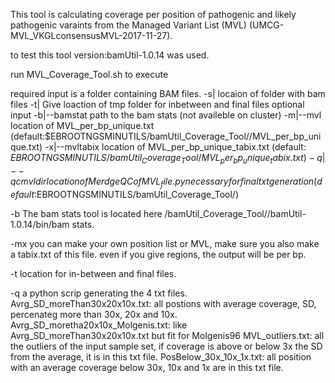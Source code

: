 This tool is calculating coverage per position of pathogenic and likely pathogenic varaints from the Managed Variant List (MVL) (UMCG-MVL_VKGLconsensusMVL-2017-11-27).

to test this tool version:bamUtil-1.0.14 was used.

run MVL_Coverage_Tool.sh to execute

required input is a folder containing BAM files.
    -s|                 locaion of folder with bam files
    -t|			Give loaction of tmp folder for inbetween and final files
optional input
	-b|--bamstat		path to the bam stats (not availeble on cluster)
	-m|--mvl	        location of MVL_per_bp_unique.txt (default:$EBROOTNGSMINUTILS/bamUtil_Coverage_Tool//MVL_per_bp_unique.txt)
	-x|--mvltabix       location of MVL_per_bp_unique_tabix.txt (default: $EBROOTNGSMINUTILS/bamUtil_Coverage_Tool/MVL_per_bp_unique_tabix.txt)
	-q|--qcmvldir       location of MerdgeQCofMVL_file.py necessary for final txt generation (default:$EBROOTNGSMINUTILS/bamUtil_Coverage_Tool/)

 -b     The bam stats tool is located here /bamUtil_Coverage_Tool//bamUtil-1.0.14/bin/bam stats.

-mx     you can make your own position list or MVL, make sure you also make a tabix.txt of this file. even if you give regions, the output will be per bp.

-t      location for in-between and final files.

-q      a python scrip generating the 4 txt files.
        Avrg_SD_moreThan30x20x10x.txt: all postions with average coverage, SD, percenateg more than 30x, 20x and 10x.
        Avrg_SD_moretha20x10x_Molgenis.txt: like Avrg_SD_moreThan30x20x10x.txt but fit for Molgenis96
        MVL_outliers.txt: all the outliers of the input sample set, if coverage is above or below 3x the SD from the average, it is in this txt file.
        PosBelow_30x_10x_1x.txt: all position with an average coverage below 30x, 10x and 1x are in this txt file.
	
